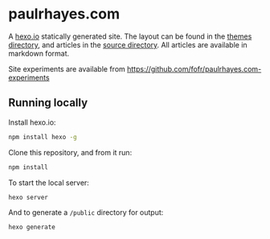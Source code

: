 # paulrhayes.com

A [hexo.io](https://hexo.io) statically generated site. The layout can be found in the [themes directory](themes/paulrhayes), and articles in the [source directory](source/_posts). All articles are available in markdown format.

Site experiments are available from https://github.com/fofr/paulrhayes.com-experiments

## Running locally

Install hexo.io:

```sh
npm install hexo -g
```

Clone this repository, and from it run:

```sh
npm install
```

To start the local server:

```sh
hexo server
```

And to generate a `/public` directory for output:

```sh
hexo generate
```
